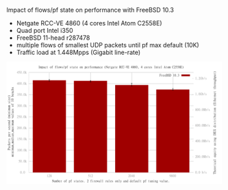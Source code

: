 Impact of flows/pf state on performance with FreeBSD 10.3
  - Netgate RCC-VE 4860 (4 cores Intel Atom C2558E)
  - Quad port Intel i350
  - FreeBSD 11-head r287478
  - multiple flows of smallest UDP packets until pf max default (10K)
  - Traffic load at 1.448Mpps (Gigabit line-rate)

![Impact of flows/pf state with pf max default on performance with FreeBSD 10.3](graph.png)

